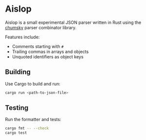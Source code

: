 # Aislop

Aislop is a small experimental JSON parser written in Rust using the [chumsky](https://github.com/zesterer/chumsky) parser combinator library.

Features include:
- Comments starting with `#`
- Trailing commas in arrays and objects
- Unquoted identifiers as object keys

## Building

Use Cargo to build and run:

```bash
cargo run <path-to-json-file>
```

## Testing

Run the formatter and tests:

```bash
cargo fmt -- --check
cargo test
```

